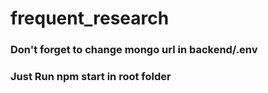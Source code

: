 # frequent_research

### Don't forget to change mongo url in backend/.env

### Just Run npm start in root folder